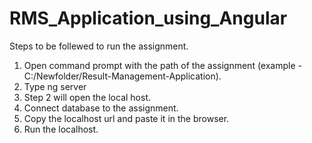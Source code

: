 # RMS_Application_using_Angular

Steps to be follewed to run the assignment.

1. Open command prompt with the path of the assignment (example - C:/Newfolder/Result-Management-Application).
2. Type ng server 
3. Step 2 will open the local host.
4. Connect database to the assignment.
5. Copy the localhost url and paste it in the browser.
6. Run the localhost.
